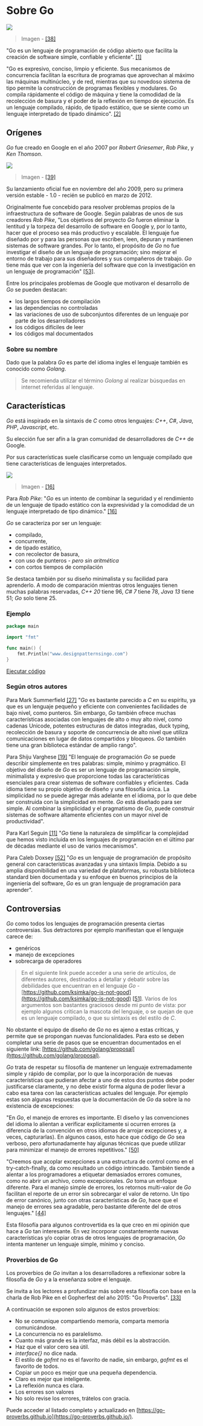 # Sobre Go

![](../.gitbook/assets/appenginegopher.jpg)

> Imagen - [\[38\]](../recursos.md)

"Go es un lenguaje de programación de código abierto que facilita la creación de software simple, confiable y eficiente". [\[1\]](../recursos.md)

"Go es expresivo, conciso, limpio y eficiente. Sus mecanismos de concurrencia facilitan la escritura de programas que aprovechan al máximo las máquinas multinúcleo, y de red, mientras que su novedoso sistema de tipo permite la construcción de programas flexibles y modulares. Go compila rápidamente el código de máquina y tiene la comodidad de la recolección de basura y el poder de la reflexión en tiempo de ejecución. Es un lenguaje compilado, rápido, de tipado estático, que se siente como un lenguaje interpretado de tipado dinámico". [\[2\]](../recursos.md)

## Orígenes

_Go_ fue creado en Google en el año 2007 por _Robert Griesemer_, _Rob Pike_, y _Ken Thomson_.

![](../.gitbook/assets/gopher.png)

> Imagen - [\[39\]](../recursos.md)

Su lanzamiento oficial fue en noviembre del año 2009, pero su primera versión estable - 1.0 - recién se publicó en marzo de 2012.

Originalmente fue concebido para resolver problemas propios de la infraestructura de software de Google. Según palabras de unos de sus creadores _Rob Pike_, "Los objetivos del proyecto _Go_ fueron eliminar la lentitud y la torpeza del desarrollo de software en Google y, por lo tanto, hacer que el proceso sea más productivo y escalable. El lenguaje fue diseñado por y para las personas que escriben, leen, depuran y mantienen sistemas de software grandes. Por lo tanto, el propósito de _Go_ no fue investigar el diseño de un lenguaje de programación; sino mejorar el entorno de trabajo para sus diseñadores y sus compañeros de trabajo. _Go_ tiene más que ver con la ingeniería del software que con la investigación en un lenguaje de programación" [\[53\]](../recursos.md).

Entre los principales problemas de Google que motivaron el desarrollo de _Go_ se pueden destacan:

* los largos tiempos de compilación
* las dependencias no controladas
* las variaciones de uso de subconjuntos diferentes de un lenguaje por parte de los desarrolladores
* los códigos difíciles de leer
* los códigos mal documentados

### Sobre su nombre

Dado que la palabra _Go_ es parte del idioma ingles el lenguaje también es conocido como _Golang_.

> Se recomienda utilizar el término _Golang_ al realizar búsquedas en internet referidas al lenguaje.

## Características

_Go_ está inspirado en la sintaxis de _C_ como otros lenguajes: _C++_, _C\#_, _Java_, _PHP_, _Javascript_, etc.

Su elección fue ser afín a la gran comunidad de desarrolladores de _C++_ de Google.

Por sus características suele clasificarse como un lenguaje compilado que tiene características de lenguajes interpretados.

![](../.gitbook/assets/govsother.png)

> Imagen - [\[16\]](../recursos.md)

Para _Rob Pike_: "_Go_ es un intento de combinar la seguridad y el rendimiento de un lenguaje de tipado estático con la expresividad y la comodidad de un lenguaje interpretado de tipo dinámico." [\[16\]](../recursos.md)

_Go_ se caracteriza por ser un lenguaje:

* compilado,
* concurrente,
* de tipado estático,
* con recolector de basura,
* con uso de punteros - _pero sin aritmética_
* con cortos tiempos de compilación

Se destaca también por su diseño minimalista y su facilidad para aprenderlo. A modo de comparación mientras otros lenguajes tienen muchas palabras reservadas, _C++ 20_ tiene 96, _C\# 7_ tiene 78, _Java 13_ tiene 51; _Go_ solo tiene 25.

### Ejemplo

```go
package main

import "fmt"

func main() {
    fmt.Println("www.designpatternsingo.com")
}
```

[Ejecutar código](https://play.golang.org/p/vhgR-fZxZv6)

### Según otros autores

Para Mark Summerfield [\[27\]](../recursos.md) "_Go_ es bastante parecido a _C_ en su espíritu, ya que es un lenguaje pequeño y eficiente con convenientes facilidades de bajo nivel, como punteros. Sin embargo, _Go_ también ofrece muchas características asociadas con lenguajes de alto o muy alto nivel, como cadenas Unicode, potentes estructuras de datos integradas, duck typing, recolección de basura y soporte de concurrencia de alto nivel que utiliza comunicaciones en lugar de datos compartidos y bloqueos. _Go_ también tiene una gran biblioteca estándar de amplio rango".

Para Shiju Varghese [\[19\]](../recursos.md) "El lenguaje de programación _Go_ se puede describir simplemente en tres palabras: simple, mínimo y pragmático. El objetivo del diseño de _Go_ es ser un lenguaje de programación simple, minimalista y expresivo que proporcione todas las características esenciales para crear sistemas de software confiables y eficientes. Cada idioma tiene su propio objetivo de diseño y una filosofía única. La simplicidad no se puede agregar más adelante en el idioma, por lo que debe ser construida con la simplicidad en mente. _Go_ está diseñado para ser simple. Al combinar la simplicidad y el pragmatismo de _Go_, puede construir sistemas de software altamente eficientes con un mayor nivel de productividad".

Para Karl Seguin [\[11\]](../recursos.md) "_Go_ tiene la naturaleza de simplificar la complejidad que hemos visto incluida en los lenguajes de programación en el último par de décadas mediante el uso de varios mecanismos".

Para Caleb Doxsey [\[52\]](../recursos.md) "_Go_ es un lenguaje de programación de propósito general con características avanzadas y una sintaxis limpia. Debido a su amplia disponibilidad en una variedad de plataformas, su robusta biblioteca standard bien documentada y su enfoque en buenos principios de la ingeniería del software, _Go_ es un gran lenguaje de programación para aprender".

## Controversias

_Go_ como todos los lenguajes de programación presenta ciertas controversias. Sus detractores por ejemplo manifiestan que el lenguaje carece de:

* genéricos
* manejo de excepciones
* sobrecarga de operadores

> En el siguiente link puede acceder a una serie de artículos, de diferentes autores, destinados a detallar y debatir sobre las debilidades que encuentran en el lenguaje _Go_ - [https://github.com/ksimka/go-is-not-good](https://github.com/ksimka/go-is-not-good) [\[51\]](../recursos.md). Varios de los argumentos son bastantes graciosos desde mi punto de vista: por ejemplo algunos critican la mascota del lenguaje, o se quejan de que es un lenguaje compilado, o que su sintaxis es del estilo de _C_.

No obstante el equipo de diseño de _Go_ no es ajeno a estas críticas, y permite que se propongan nuevas funcionalidades. Para esto se deben completar una serie de pasos que se encuentran documentados en el siguiente link: [https://github.com/golang/proposal](https://github.com/golang/proposal).

_Go_ trata de respetar su filosofía de mantener un lenguaje extremadamente simple y rápido de compilar, por lo que la incorporación de nuevas características que pudieran afectar a uno de estos dos puntos debe poder justificarse claramente, y no debe existir forma alguna de poder llevar a cabo esa tarea con las características actuales del lenguaje. Por ejemplo estas son algunas respuestas que la documentación de _Go_ da sobre la no existencia de excepciones:

"En _Go_, el manejo de errores es importante. El diseño y las convenciones del idioma lo alientan a verificar explícitamente si ocurren errores \(a diferencia de la convención en otros idiomas de arrojar excepciones y, a veces, capturarlas\). En algunos casos, esto hace que código de _Go_ sea verboso, pero afortunadamente hay algunas técnicas que puede utilizar para minimizar el manejo de errores repetitivos." [\[50\]](../recursos.md)

"Creemos que acoplar excepciones a una estructura de control como en el try-catch-finally, da como resultado un código intrincado. También tiende a alentar a los programadores a etiquetar demasiados errores comunes, como no abrir un archivo, como excepcionales. _Go_ toma un enfoque diferente. Para el manejo simple de errores, los retornos multi-valor de _Go_ facilitan el reporte de un error sin sobrecargar el valor de retorno. Un tipo de error canónico, junto con otras características de _Go_, hace que el manejo de errores sea agradable, pero bastante diferente del de otros lenguajes." [\[44\]](../recursos.md)

Esta filosofía para algunos controvertida es la que creo en mi opinión que hace a _Go_ tan interesante. En vez incorporar constantemente nuevas características y/o copiar otras de otros lenguajes de programación, _Go_ intenta mantener un lenguaje simple, mínimo y conciso.

### Proverbios de Go

Los proverbios de _Go_ invitan a los desarrolladores a reflexionar sobre la filosofía de _Go_ y a la enseñanza sobre el lenguaje.

Se invita a los lectores a profundizar más sobre esta filosofía con base en la charla de Rob Pike en el Gopherfest del año 2015: "Go Proverbs". [\[33\]](../recursos.md)

A continuación se exponen solo algunos de estos proverbios:

* No se comunique compartiendo memoria, comparta memoria comunicándose.
* La concurrencia no es paralelismo.
* Cuanto más grande es la interfaz, más débil es la abstracción.
* Haz que el valor cero sea útil.
* _interface{}_ no dice nada.
* El estilo de _gofmt_ no es el favorito de nadie, sin embargo, _gofmt_ es el favorito de todos.
* Copiar un poco es mejor que una pequeña dependencia.
* Claro es mejor que inteligente.
* La reflexión nunca es clara.
* Los errores son valores
* No solo revise los errores, trátelos con gracia.

Puede acceder al listado completo y actualizado en [https://go-proverbs.github.io](https://go-proverbs.github.io/).

